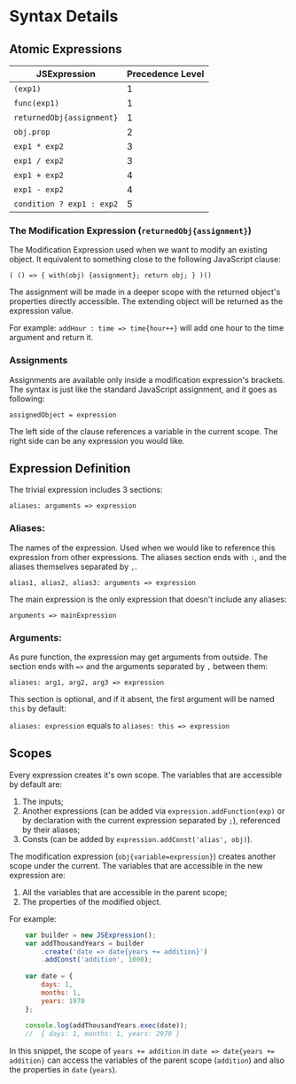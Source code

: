 # Syntax Details

## Atomic Expressions

| JSExpression | Precedence Level |
| - | - |
| ` (exp1) ` | 1 |
| ` func(exp1) ` | 1 |
| ` returnedObj{assignment} ` | 1 |
| ` obj.prop ` | 2 |
| ` exp1 * exp2 ` | 3 |
| ` exp1 / exp2 ` | 3 |
| ` exp1 + exp2 ` | 4 |
| ` exp1 - exp2 ` | 4 |
| ` condition ? exp1 : exp2 ` | 5 |

### The Modification Expression (` returnedObj{assignment} `)

The Modification Expression used when we want to modify an existing object. It equivalent to something close to the following JavaScript clause:

` ( () => { with(obj) {assignment}; return obj; } )() `

The assignment will be made in a deeper scope with the returned object's properties directly accessible.
The extending object will be returned as the expression value.

For example:
` addHour : time => time{hour++} ` will add one hour to the time argument and return it.

### Assignments

Assignments are available only inside a modification expression's brackets.
The syntax is just like the standard JavaScript assignment, and it goes as following:

` assignedObject = expression `

The left side of the clause references a variable in the current scope.
The right side can be any expression you would like.


## Expression Definition

The trivial expression includes 3 sections:

` aliases: arguments => expression `

### Aliases:
The names of the expression.
Used when we would like to reference this expression from other expressions.
The aliases section ends with ` : `, and the aliases themselves separated by ` , `.

` alias1, alias2, alias3: arguments => expression `

The main expression is the only expression that doesn't include any aliases:

`arguments => mainExpression `

### Arguments:
As pure function, the expression may get arguments from outside.
The section ends with ` => ` and the arguments separated by ` , ` between them:

` aliases: arg1, arg2, arg3 => expression `

This section is optional, and if it absent, the first argument will be named ` this ` by default:

` aliases: expression ` equals to ` aliases: this => expression `

## Scopes

Every expression creates it's own scope.
The variables that are accessible by default are:
1. The inputs;
2. Another expressions (can be added via `expression.addFunction(exp)` or by declaration with the current expression separated by `;`), referenced by their aliases;
3. Consts (can be added by `expression.addConst('alias', obj)`).

The modification expression (`obj{variable=expression}`) creates another scope under the current.
The variables that are accessible in the new expression are:
1. All the variables that are accessible in the parent scope;
2. The properties of the modified object.

For example:

```JavaScript
    var builder = new JSExpression();
    var addThousandYears = builder
        .create('date => date{years += addition}')
        .addConst('addition', 1000);
    
    var date = {
        days: 1,
        months: 1,
        years: 1970
    };
    
    console.log(addThousandYears.exec(date));
    //  { days: 1, months: 1, years: 2970 }
```

In this snippet, the scope of `years += addition` in `date => date{years += addition}` can access the variables of the parent scope (`addition`) and also the properties in `date` (`years`).
